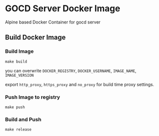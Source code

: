 # GOCD Server Docker Image
Alpine based Docker Container for gocd server

## Build Docker Image

### Build Image
```
make build
```

you can overwrite `DOCKER_REGISTRY`, `DOCKER_USERNAME`, `IMAGE_NAME`, `IMAGE_VERSION`

export `http_proxy`, `https_proxy` and `no_proxy` for build time proxy settings.

### Push Image to registry
```
make push
```

### Build and Push
```
make release
```
